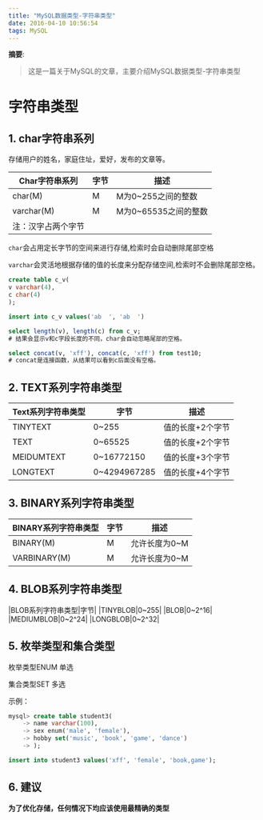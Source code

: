 ```yaml
---
title: "MySQL数据类型-字符串类型"
date: 2016-04-10 10:56:54
tags: MySQL
---
```


__摘要__:
> 这是一篇关于MySQL的文章，主要介绍MySQL数据类型-字符串类型


<!-- more -->
字符串类型
==========

## 1. char字符串系列

存储用户的姓名，家庭住址，爱好，发布的文章等。

|Char字符串系列|字节|描述|
|----|----|----|
|char(M)|M|M为0~255之间的整数|
|varchar(M)|M|M为0~65535之间的整数|
|注：汉字占两个字节|


`char`会占用定长字节的空间来进行存储,检索时会自动删除尾部空格

`varchar`会灵活地根据存储的值的长度来分配存储空间,检索时不会删除尾部空格。

```sql
create table c_v(
v varchar(4),
c char(4)
);

insert into c_v values('ab  ', 'ab  ')

select length(v), length(c) from c_v;
# 结果会显示v和c字段长度的不同，char会自动忽略尾部的空格。

select concat(v, 'xff'), concat(c, 'xff') from test10;
# concat是连接函数，从结果可以看到c后面没有空格。
```


## 2. TEXT系列字符串类型

|Text系列字符串类型|字节|描述|
|----|----|----|
|TINYTEXT|0~255|值的长度+2个字节|
|TEXT|0~65525|值的长度+2个字节|
|MEIDUMTEXT|0~16772150|值的长度+3个字节|
|LONGTEXT|0~4294967285|值的长度+4个字节|

## 3. BINARY系列字符串类型

|BINARY系列字符串类型|字节|描述|
|----|----|----|
|BINARY(M)|M|允许长度为0~M|
|VARBINARY(M)|M|允许长度为0~M|

## 4. BLOB系列字符串类型

|BLOB系列字符串类型|字节|
|TINYBLOB|0~255|
|BLOB|0~2^16|
|MEDIUMBLOB|0~2^24|
|LONGBLOB|0~2^32|

## 5. 枚举类型和集合类型

枚举类型ENUM 单选

集合类型SET 多选

示例：

```sql
mysql> create table student3(
    -> name varchar(100),
    -> sex enum('male', 'female'),
    -> hobby set('music', 'book', 'game', 'dance')
    -> );

insert into student3 values('xff', 'female', 'book,game');
```

## 6. 建议

**为了优化存储，任何情况下均应该使用最精确的类型**
